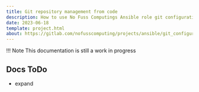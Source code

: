 ```yaml
---
title: Git repository management from code
description: How to use No Fuss Computings Ansible role git configuration; to setup your git repository from config as code.
date: 2023-06-18
template: project.html
about: https://gitlab.com/nofusscomputing/projects/ansible/git_configuration
---
```


!!! Note
    This documentation is still a work in progress


## Docs ToDo

- expand
